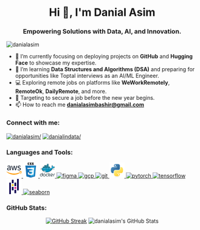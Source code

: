 <h1 align="center">Hi 👋, I'm Danial Asim</h1>
<h3 align="center">Empowering Solutions with Data, AI, and Innovation.</h3>

<p align="left"> 
  <img src="https://komarev.com/ghpvc/?username=danialasim&label=Profile%20views&color=0e75b6&style=flat" alt="danialasim" /> 
</p>

- 🔭 I’m currently focusing on deploying projects on **GitHub** and **Hugging Face** to showcase my expertise.
- 🌱 I’m learning **Data Structures and Algorithms (DSA)** and preparing for opportunities like Toptal interviews as an AI/ML Engineer.
- 💻 Exploring remote jobs on platforms like **WeWorkRemotely**, **RemoteOk**, **DailyRemote**, and more.
- 🎯 Targeting to secure a job before the new year begins.
- 📫 How to reach me **danialasimbashir@gmail.com**

<h3 align="left">Connect with me:</h3>
<p align="left">
<a href="https://linkedin.com/in/danialasim/" target="blank"><img align="center" src="https://raw.githubusercontent.com/rahuldkjain/github-profile-readme-generator/master/src/images/icons/Social/linked-in-alt.svg" alt="danialasim/" height="30" width="40" /></a>
<a href="https://www.instagram.com/danialindata/" target="blank"><img align="center" src="https://raw.githubusercontent.com/rahuldkjain/github-profile-readme-generator/master/src/images/icons/Social/instagram.svg" alt="danialindata/" height="30" width="40" /></a>
</p>

<h3 align="left">Languages and Tools:</h3>
<p align="left">
  <a href="https://aws.amazon.com" target="_blank" rel="noreferrer"> 
    <img src="https://raw.githubusercontent.com/devicons/devicon/master/icons/amazonwebservices/amazonwebservices-original-wordmark.svg" alt="aws" width="40" height="40"/> 
  </a> 
  <a href="https://www.w3schools.com/css/" target="_blank" rel="noreferrer"> 
    <img src="https://raw.githubusercontent.com/devicons/devicon/master/icons/css3/css3-original-wordmark.svg" alt="css3" width="40" height="40"/> 
  </a> 
  <a href="https://www.docker.com/" target="_blank" rel="noreferrer"> 
    <img src="https://raw.githubusercontent.com/devicons/devicon/master/icons/docker/docker-original-wordmark.svg" alt="docker" width="40" height="40"/> 
  </a>
  <a href="https://figma.com" target="_blank" rel="noreferrer"> 
    <img src="https://www.vectorlogo.zone/logos/figma/figma-icon.svg" alt="figma" width="40" height="40"/> 
  </a>
  <a href="https://cloud.google.com" target="_blank" rel="noreferrer"> 
    <img src="https://www.vectorlogo.zone/logos/google_cloud/google_cloud-icon.svg" alt="gcp" width="40" height="40"/> 
  </a>
  <a href="https://git-scm.com/" target="_blank" rel="noreferrer"> 
    <img src="https://www.vectorlogo.zone/logos/git-scm/git-scm-icon.svg" alt="git" width="40" height="40"/> 
  </a>
  <a href="https://www.python.org" target="_blank" rel="noreferrer"> 
    <img src="https://raw.githubusercontent.com/devicons/devicon/master/icons/python/python-original.svg" alt="python" width="40" height="40"/> 
  </a>
  <a href="https://pytorch.org/" target="_blank" rel="noreferrer"> 
    <img src="https://www.vectorlogo.zone/logos/pytorch/pytorch-icon.svg" alt="pytorch" width="40" height="40"/> 
  </a>
  <a href="https://www.tensorflow.org" target="_blank" rel="noreferrer"> 
    <img src="https://www.vectorlogo.zone/logos/tensorflow/tensorflow-icon.svg" alt="tensorflow" width="40" height="40"/> 
  </a>
  <a href="https://pandas.pydata.org/" target="_blank" rel="noreferrer"> 
    <img src="https://raw.githubusercontent.com/devicons/devicon/2ae2a900d2f041da66e950e4d48052658d850630/icons/pandas/pandas-original.svg" alt="pandas" width="40" height="40"/> 
  </a>
  <a href="https://seaborn.pydata.org/" target="_blank" rel="noreferrer"> 
    <img src="https://seaborn.pydata.org/_images/logo-mark-lightbg.svg" alt="seaborn" width="40" height="40"/> 
  </a>
</p>

<h3 align="left">GitHub Stats:</h3>

<p align="center">
  <a href="https://git.io/streak-stats"><img src="https://github-readme-streak-stats.herokuapp.com?user=danialasim&theme=dark" alt="GitHub Streak" /></a>
  <img src="https://github-readme-stats.vercel.app/api/top-langs/?username=danialasim&theme=dark&show_icons=true&hide_border=true&layout=compact" alt="danialasim's GitHub Stats" />

</p>

